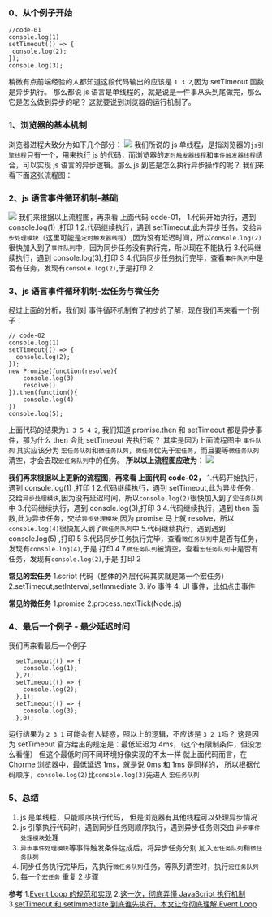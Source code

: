 ### 0、从个例子开始

```
//code-01
console.log(1)
setTimeout(() => {
 console.log(2);
});
console.log(3);
```

稍微有点前端经验的人都知道这段代码输出的应该是 `1 3 2`,因为 setTimeout 函数是异步执行。
那么都说 js 语言是单线程的，就是说是一件事从头到尾做完，那么它是怎么做到异步的呢？
这就要说到浏览器的运行机制了。

### 1、浏览器的基本机制

浏览器进程大致分为如下几个部分：
![](https://img2020.cnblogs.com/blog/2210844/202012/2210844-20201210124100144-1435301681.png)
我们所说的 js 单线程，是指浏览器的`js引擎线程`只有一个，用来执行 js 的代码，而浏览器的`定时触发器线程`和`事件触发器线程`结合，可以实现 js 语言的异步逻辑。那么 js 到底是怎么执行异步操作的呢？
我们来看下面这张流程图：

### 2、js 语言事件循环机制-基础

![](https://img2020.cnblogs.com/blog/2210844/202012/2210844-20201210152318954-469673948.png)
我们来根据以上流程图，再来看 上面代码 code-01， 1.代码开始执行，遇到 console.log(1) ,打印 1 2.代码继续执行，遇到 setTimeout,此为异步任务，交给`异步处理模块`（这里可能是`定时触发器线程`）,因为没有延迟时间，所以`console.log(2)`很快加入到了`事件队列`中，因为同步任务没有执行完，所以现在不能执行 3.代码继续执行，遇到 console.log(3),打印 3 4.代码同步任务执行完毕，查看`事件队列`中是否有任务，发现有`console.log(2)`,于是打印 2

### 3、js 语言事件循环机制-宏任务与微任务

经过上面的分析，我们对 事件循环机制有了初步的了解，现在我们再来看一个例子：

```
// code-02
console.log(1)
setTimeout(() => {
  console.log(2);
});
new Promise(function(resolve){
    console.log(3)
    resolve()
}).then(function(){
    console.log(4)
})
console.log(5);
```

上面代码的结果为`1 3 5 4 2`,
我们知道 promise.then 和 setTimeout 都是异步事件，那为什么 then 会比 setTimeout 先执行呢？
其实是因为上面流程图中 `事件队列` 其实应该分为 `宏任务队列`和`微任务队列`，`微任务`优先于`宏任务`，而且要等`微任务队列`清空，才会去取`宏任务队列`中的任务。
**所以以上流程图应改为：**
![](https://img2020.cnblogs.com/blog/2210844/202012/2210844-20201210163507026-241624473.png)

**我们再来根据以上更新的流程图，再来看 上面代码 code-02，** 1.代码开始执行，遇到 console.log(1) ,打印 1 2.代码继续执行，遇到 setTimeout,此为异步任务，交给`异步处理模块`,因为没有延迟时间，所以`console.log(2)`很快加入到了`宏任务队列`中 3.代码继续执行，遇到 console.log(3),打印 3 4.代码继续执行，遇到 then 函数,此为异步任务，交给`异步处理模块`,因为 promise 马上就 resolve，所以`console.log(4)`很快加入到了`微任务队列`中 5.代码继续执行，遇到遇到 console.log(5) ,打印 5 6.代码同步任务执行完毕，查看`微任务队列`中是否有任务，发现有`console.log(4)`,于是 打印 4 7.`微任务队列`被清空，查看`宏任务队列`中是否有任务，发现有`console.log(2)`,于是 打印 2

**常见的宏任务**
1.script 代码（整体的外层代码其实就是第一个宏任务）
2.setTimeout,setInterval,setImmediate 3. i/o 事件 4. UI 事件，比如点击事件

**常见的微任务**
1.promise
2.process.nextTick(Node.js)

### 4、最后一个例子 - 最少延迟时间

我们再来看最后一个例子

```
  setTimeout(() => {
    console.log(1);
  },2);
  setTimeout(() => {
    console.log(2);
  },1);
  setTimeout(() => {
    console.log(3);
  },0);
```

运行结果为 `2 3 1`
可能会有人疑惑，照以上的逻辑，不应该是 `3 2 1`吗？ 这是因为 setTimeout 官方给出的规定是：最低延迟为 4ms，（这个有限制条件，但没怎么看懂）
但这个最低时间不同环境好像实现的不太一样
就上面代码而言，在 Chorme 浏览器中，最低延迟 1ms，就是说 0ms 和 1ms 是同样的，
所以根据代码顺序，`console.log(2)`比`console.log(3)`先进入 `宏任务队列`

### 5、总结

1.  js 是单线程，只能顺序执行代码， 但是浏览器有其他线程可以处理异步情况
2.  js 引擎执行代码时，遇到同步任务则顺序执行，遇到异步任务则交由 `异步事件处理模块`处理
3.  `异步事件处理模块`等事件触发条件达成后，将异步任务分别 加入`宏任务队列`和`微任务队列`
4.  同步任务执行完毕后，先执行`微任务队列`任务，等队列清空时，执行`宏任务队列`
5.  每一个`宏任务` 重复 2 步骤

**参考** 1.[Event Loop 的规范和实现](https://zhuanlan.zhihu.com/p/33087629) 2.[这一次，彻底弄懂 JavaScript 执行机制](https://juejin.cn/post/6844903512845860872) 3.[setTimeout 和 setImmediate 到底谁先执行，本文让你彻底理解 Event Loop](https://www.cnblogs.com/dennisj/p/12550996.html)
